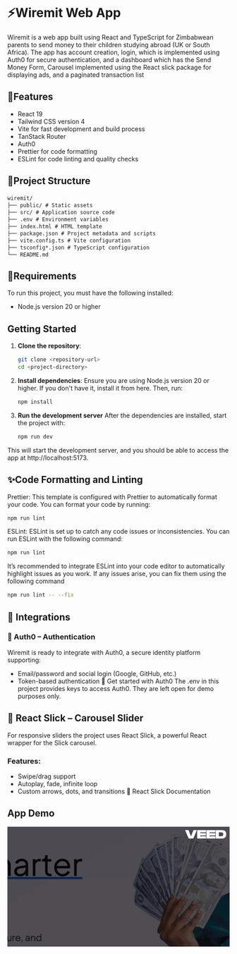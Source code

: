 # ⚡️Wiremit Web App

Wiremit is a web app built using React and TypeScript for Zimbabwean parents to send money to their children studying abroad (UK or South Africa). The app has account creation, login, which is implemented using Auth0 for secure authentication, and a dashboard which has the Send Money Form, Carousel implemented using the React slick package for displaying ads, and a paginated transaction list

## 🚀Features
- React 19
- Tailwind CSS version 4
- Vite for fast development and build process
- TanStack Router
- Auth0
- Prettier for code formatting
- ESLint for code linting and quality checks

## 📁Project Structure
```
wiremit/
├── public/ # Static assets
├── src/ # Application source code
├── .env # Environment variables
├── index.html # HTML template
├── package.json # Project metadata and scripts
├── vite.config.ts # Vite configuration
├── tsconfig*.json # TypeScript configuration
└── README.md
```

## 🧰Requirements

To run this project, you must have the following installed:
- Node.js version 20 or higher

## Getting Started

1. **Clone the repository**:
   ```bash
   git clone <repository-url>
   cd <project-directory>

2. **Install dependencies**:
Ensure you are using Node.js version 20 or higher. If you don't have it, install it from here.
Then, run:
    ```bash
    npm install
    ```

3. **Run the development server**
After the dependencies are installed, start the project with:
    ```bash
    npm run dev
    ```
This will start the development server, and you should be able to access the app at http://localhost:5173.

## ✨Code Formatting and Linting
Prettier: This template is configured with Prettier to automatically format your code. You can format your code by running:
  ```bash
  npm run lint
  ```  
    
ESLint: ESLint is set up to catch any code issues or inconsistencies. You can run ESLint with the following command:
  ```bash
  npm run lint
  ```
It’s recommended to integrate ESLint into your code editor to automatically highlight issues as you work.
If any issues arise, you can fix them using the following command
  ```bash
  npm run lint -- --fix
  ```

## 🔌 Integrations
### 🔐 Auth0 – Authentication
Wiremit is ready to integrate with Auth0, a secure identity platform supporting:

- Email/password and social login (Google, GitHub, etc.)
- Token-based authentication
🔗 Get started with Auth0
The .env in this project provides keys to access Auth0. They are left open for demo purposes only.

## 🎠 React Slick – Carousel Slider
For responsive sliders the project uses React Slick, a powerful  React wrapper for the Slick carousel.

### Features:

- Swipe/drag support
- Autoplay, fade, infinite loop
- Custom arrows, dots, and transitions
🔗 React Slick Documentation

## App Demo
![demo](https://github.com/undercover-engineer/wiremit/blob/master/public/demo.gif)
